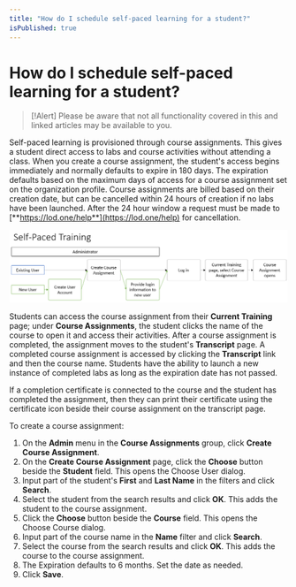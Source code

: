 ```yaml
---
title: "How do I schedule self-paced learning for a student?"
isPublished: true
---
```


# How do I schedule self-paced learning for a student?

> [!Alert] Please be aware that not all functionality covered in this and linked articles may be available to you.

Self-paced learning is provisioned through course assignments. This gives a student direct access to labs and course activities without attending a class. When you create a course assignment, the student's access begins immediately and normally defaults to expire in 180 days. The expiration defaults based on the maximum days of access for a course assignment set on the organization profile. Course assignments are billed based on their creation date, but can be cancelled within 24 hours of creation if no labs have been launched. After the 24 hour window a request must be made to [**https://lod.one/help**](https://lod.one/help) for cancellation. 

![](/tms/images/create-course-assignment.png)

Students can access the course assignment from their **Current Training** page; under **Course Assignments**, the student clicks the name of the course to open it and access their activities. After a course assignment is completed, the assignment moves to the student's **Transcript** page. A completed course assignment is accessed by clicking the **Transcript** link and then the course name. Students have the ability to launch a new instance of completed labs as long as the expiration date has not passed.

If a completion certificate is connected to the course and the student has completed the assignment, then they can print their certificate using the certificate icon beside their course assignment on the transcript page.

To create a course assignment:
1. On the **Admin** menu in the **Course Assignments** group, click **Create Course Assignment**. 
1. On the **Create Course Assignment** page, click the **Choose** button beside the **Student** field. This opens the Choose User dialog. 
1. Input part of the student's **First** and **Last Name** in the filters and click **Search**. 
1. Select the student from the search results and click **OK**. This adds the student to the course assignment. 
1. Click the **Choose** button beside the **Course** field. This opens the Choose Course dialog. 
1. Input part of the course name in the **Name** filter and click **Search**. 
1. Select the course from the search results and click **OK**. This adds the course to the course assignment. 
1. The Expiration defaults to 6 months. Set the date as needed.
1. Click **Save**.
